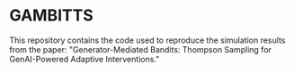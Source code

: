# GAMBITTS
This repository contains the code used to reproduce the simulation results from the paper: "Generator-Mediated Bandits: Thompson Sampling for GenAI-Powered Adaptive Interventions."
